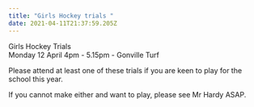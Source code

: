```yaml
---
title: "Girls Hockey trials "
date: 2021-04-11T21:37:59.205Z
---
```

Girls Hockey Trials  
Monday 12 April 4pm - 5.15pm - Gonville Turf  

Please attend at least one of these trials if you are keen to play for the school this year.  

If you cannot make either and want to play, please see Mr Hardy ASAP.